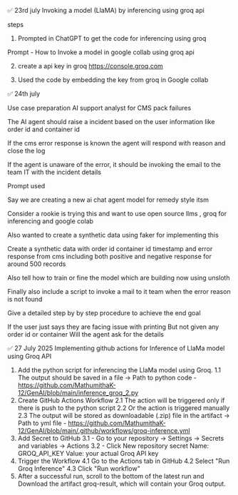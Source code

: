 ✅ 23rd july
Invoking a model (LlaMA) by inferencing using groq api

steps
1. Prompted in ChatGPT to get the code for inferencing using groq

Prompt -
How to Invoke a model in google collab  using groq api

2. create a api key in groq
https://console.groq.com

3. Used the code by embedding the key from groq in Google collab



✅ 24th july

Use case preparation
AI support analyst for CMS pack failures

The AI agent should raise a incident based on the user information like order id and container id 

If the cms error response is known the agent will respond with reason and close the log

If the agent is unaware of the error, it should be invoking the email to the team IT with the incident details



Prompt used

Say we are creating a new ai chat agent model for remedy style itsm

Consider a rookie is trying this and want to use open source llms , groq for inferencing and google colab 

Also wanted to create a synthetic data using faker for implementing this

Create a synthetic data with order id container id timestamp and error response from cms including both positive and negative response for around 500 records

Also tell how to train or fine the model which are building now using unsloth

Finally also include a script to invoke a mail to it team when the error reason is not found

Give a detailed step by by step procedure to achieve the end goal


If the user just says they are facing issue with printing
But not given any order id or container 
Will the agent ask for the details


✅ 27 July 2025
Implementing github actions for Inference of LlaMa model using Groq API 
1. Add the python script for inferencing the LlaMa model using Groq.
   1.1 The output should be saved in a file
   -> Path to python code - https://github.com/MathumithaK-12/GenAI/blob/main/inference_groq_2.py
2. Create GitHub Actions Workflow
   2.1 The action will be triggered only if there is push to the python script
   2.2 Or the action is triggered manually
   2.3 The output will be stored as downloadable (.zip) file in the artifact
   -> Path to yml file - https://github.com/MathumithaK-12/GenAI/blob/main/.github/workflows/groq-inference.yml
3. Add Secret to GitHub
   3.1 - Go to your repository → Settings → Secrets and variables → Actions
   3.2 - Click New repository secret
         Name: GROQ_API_KEY
         Value: your actual Groq API key
4. Trigger the Workflow
   4.1 Go to the Actions tab in GitHub
   4.2 Select "Run Groq Inference"
   4.3 Click "Run workflow"
5. After a successful run, scroll to the bottom of the latest run and Download the artifact groq-result, which will contain your Groq output.



